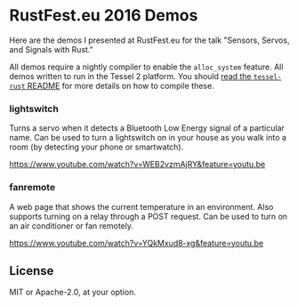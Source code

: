 # RustFest.eu 2016 Demos

Here are the demos I presented at RustFest.eu for the talk "Sensors, Servos, and
Signals with Rust."

All demos require a nightly compiler to enable the `alloc_system` feature. All
demos written to run in the Tessel 2 platform. You should [read the `tessel-rust` README](http://github.com/tessel/tessel-rust) for more details on how to compile these.

### lightswitch

Turns a servo when it detects a Bluetooth Low Energy signal of a particular name.
Can be used to turn a lightswitch on in your house as you walk into a room (by
detecting your phone or smartwatch).

https://www.youtube.com/watch?v=WEB2vzmAjRY&feature=youtu.be

### fanremote

A web page that shows the current temperature in an environment. Also supports
turning on a relay through a POST request. Can be used to turn on an air
conditioner or fan remotely.

https://www.youtube.com/watch?v=YQkMxud8-xg&feature=youtu.be

## License

MIT or Apache-2.0, at your option.
